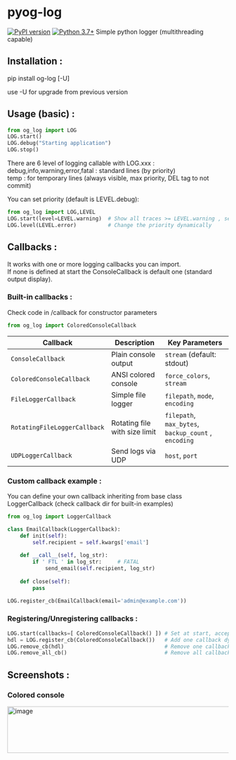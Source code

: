 # pyog-log

[![PyPI version](https://badge.fury.io/py/og-log.svg)](https://pypi.org/project/og-log/)
[![Python 3.7+](https://img.shields.io/badge/python-3.7+-blue.svg)](https://www.python.org/downloads/)
Simple python logger (multithreading capable)

## Installation :

pip install og-log [-U]

use -U for upgrade from previous version

## Usage (basic) :

```python
from og_log import LOG  
LOG.start()  
LOG.debug("Starting application")  
LOG.stop()  
```

There are 6 level of logging callable with LOG.xxx :  
debug,info,warning,error,fatal : standard lines (by priority)  
temp : for temporary lines (always visible, max priority, DEL tag to not commit)  

You can set priority (default is LEVEL.debug): 
```python 
from og_log import LOG,LEVEL
LOG.start(level=LEVEL.warning)  # Show all traces >= LEVEL.warning , set at start  
LOG.level(LEVEL.error)          # Change the priority dynamically  
```

## Callbacks :

It works with one or more logging callbacks you can import.  
If none is defined at start the ConsoleCallback is default one (standard output display).  

### Built-in callbacks :  

Check code in /callback for constructor parameters

```python
from og_log import ColoredConsoleCallback
```

| Callback | Description | Key Parameters |
|----------|-------------|----------------|
| `ConsoleCallback` | Plain console output | `stream` (default: stdout) |
| `ColoredConsoleCallback` | ANSI colored console | `force_colors`, `stream` |
| `FileLoggerCallback` | Simple file logger | `filepath`, `mode`, `encoding` |
| `RotatingFileLoggerCallback` | Rotating file with size limit | `filepath`, `max_bytes`, `backup_count` , `encoding` |
| `UDPLoggerCallback` | Send logs via UDP | `host`, `port` |


### Custom callback example :

You can define your own callback inheriting from base class LoggerCallback (check callback dir for built-in examples)  

```python
from og_log import LoggerCallback

class EmailCallback(LoggerCallback):
    def init(self):
        self.recipient = self.kwargs['email']
    
    def __call__(self, log_str):
        if ' FTL ' in log_str:     # FATAL
            send_email(self.recipient, log_str)
    
    def close(self):
        pass

LOG.register_cb(EmailCallback(email='admin@example.com'))
```

### Registering/Unregistering callbacks :  

```python
LOG.start(callbacks=[ ColoredConsoleCallback() ]) # Set at start, accept single callback or list of callbacks (return list of callback object references)
hdl = LOG.register_cb(ColoredConsoleCallback())   # Add one callback dynamically (return callback object reference)  
LOG.remove_cb(hdl)                                # Remove one callback dynamically  
LOG.remove_all_cb()                               # Remove all callbacks  
```

## Screenshots :

### Colored console
<img width="636" height="106" alt="image" src="https://github.com/user-attachments/assets/6ec0c154-7a97-4960-88b4-c3a0c2a416a9" />



